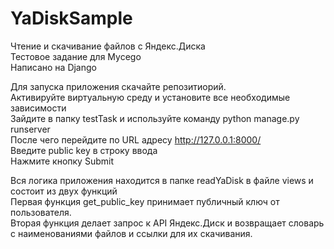# YaDiskSample
Чтение и скачивание файлов с Яндекс.Диска  
Тестовое задание для Mycego  
Написано на Django  


Для запуска приложения скачайте репозитиорий.  
Активируйте виртуальную среду и установите все необходимые зависимости  
Зайдите в папку testTask и используйте команду python manage.py runserver  
После чего перейдите по URL адресу http://127.0.0.1:8000/  
Введите public key в строку ввода  
Нажмите кнопку Submit  


Вся логика приложения находится в папке readYaDisk в файле views и состоит из двух функций  
Первая функция get_public_key принимает публичный ключ от пользователя.  
Вторая функция делает запрос к API Яндекс.Диск и возвращает словарь с наименованиями файлов и ссылки для их скачивания.
